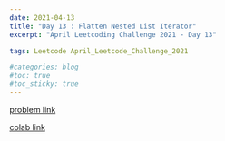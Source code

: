 ```yaml
---
date: 2021-04-13
title: "Day 13 : Flatten Nested List Iterator"
excerpt: "April Leetcoding Challenge 2021 - Day 13"

tags: Leetcode April_Leetcode_Challenge_2021

#categories: blog
#toc: true
#toc_sticky: true
---
```


<script src="https://gist.github.com/1cg2cg3cg/7c173fa59372d04460b3fb9ffa386a2f.js"></script>

[problem link](https://leetcode.com/explore/challenge/card/april-leetcoding-challenge-2021/594/week-2-april-8th-april-14th/3706/)

[colab link](https://colab.research.google.com/drive/1-plHf2NeqbWSr-v5x_XGw2CejI1YsFjI)
